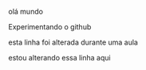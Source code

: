 olá mundo

Experimentando o github

esta linha foi alterada durante uma aula

estou alterando essa linha aqui
